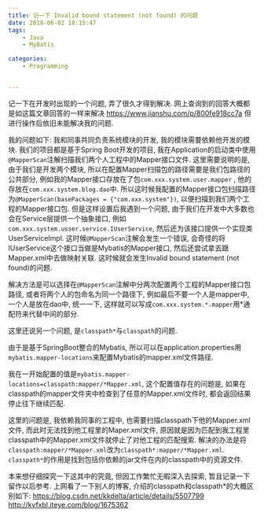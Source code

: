 ```yaml
---
title: 记一下 Invalid bound statement (not found) 的问题
date: 2018-06-02 18:15:47
tags: 
	- Java
	- MyBatis

categories: 
	- Programming


---
```


记一下在开发时出现的一个问题, 弄了很久才得到解决.
网上查询到的回答大概都是如这篇文章回答的一样来解决 https://www.jianshu.com/p/800fe918cc7a
但进行操作后依旧未能解决我的问题.



<!-- more -->


我的问题如下:
我和同事共同负责系统模块的开发, 我的模块需要依赖他开发的模块. 我们的项目都是基于Spring Boot开发的项目, 我在Application的启动类中使用`@MapperScan`注解扫描我们两个人工程中的Mapper接口文件. 
这里需要说明的是, 由于我们是开发两个模块, 所以在配置Mapper扫描包的路径需要是我们包路径的公共部分, 例如我的Mapper接口存放在了包`com.xxx.system.user.mapper` , 他的存放在`com.xxx.system.blog.dao`中. 
所以这时候我配置的Mapper接口包扫描路径为`@MapperScan(basePackages = {"com.xxx.system"})`, 以便扫描到我们两个工程的Mapper接口包.
但是这样设置后我遇到一个问题, 由于我们在开发中大多数也会在Service层提供一个抽象接口, 例如`com.xxx.system.usser.service.IUserService`, 然后还为该接口提供一个实现类UserServiceImpl. 
这时候`@MapperScan`注解会发生一个错误, 会奇怪的将IUserService这个接口当做是Mybatis的Mapper接口, 然后还尝试拿去跟Mapper.xml中去做映射关联.
这时候就会发生Invalid bound statement (not found)的问题. 

解决方法是可以选择在`@MapperScan`注解中分两次配置两个工程的Mapper接口包路径, 或者将两个人的包命名为同一个路径下, 
例如最后不要一个人是mapper中, 一个人是放在dao中, 统一一下, 这样就可以写成`com.xxx.system.*.mapper`用*通配符来代替中间的部分.


这里还说另一个问题, 是`classpath*`与`classpath`的问题.

由于是基于SpringBoot整合的Mybatis, 所以可以在application.properties用`mybatis.mapper-locations`来配置Mybatis的mapper.xml文件路径. 

我在一开始配置的值是`mybatis.mapper-locations=classpath:mapper/*Mapper.xml`, 这个配置值存在的问题是, 如果在classpath的mapper文件夹中检查到了任意的Mapper.xml文件时, 都会返回结果停止往下继续匹配. 

这里的问题是, 我依赖我同事的工程中, 也需要扫描classpath下他的Mapper.xml文件, 而此时无法找到他工程里的Maper.xml文件, 
原因就是因为匹配到我工程里classpath中的Mapper.xml文件就停止了对他工程的匹配搜索. 解决的办法是将`classpath:mapper/*Mapper.xml`改为`classpath*:mapper/*Mapper.xml`. 
`classpath*`的作用是找到包括你依赖的jar文件在内的classpath中的资源文件.


本来想仔细探究一下这其中的究竟, 但因工作繁忙无暇深入去探索, 暂且记录一下留作以后参考. 
上网看了一下别人的博客, 介绍的classpath和classpath*的大概区别如下: 
https://blog.csdn.net/kkdelta/article/details/5507799
http://kyfxbl.iteye.com/blog/1675362
